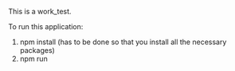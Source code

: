 This is a work_test.

To run this application:

1. npm install (has to be done so that you install all the necessary packages)
2. npm run
